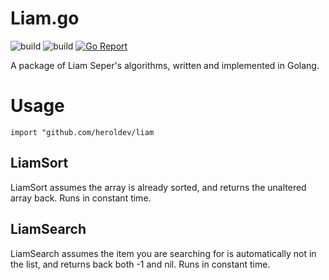 # Liam.go

![build](https://github.com/heroldev/liam/actions/workflows/ci.yml/badge.svg)
![build](https://github.com/heroldev/liam/actions/workflows/liam.yml/badge.svg)
[![Go Report](https://img.shields.io/badge/go%20report-A-brightgreen.svg)](https://goreportcard.com/report/github.com/heroldev/liam)

A package of Liam Seper's algorithms, written and implemented in Golang.

# Usage
```import "github.com/heroldev/liam```

## LiamSort
LiamSort assumes the array is already sorted, and returns the unaltered array back. Runs in constant time.

## LiamSearch
LiamSearch assumes the item you are searching for is automatically not in the list, and returns back both -1 and nil. Runs in constant time.
